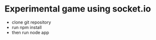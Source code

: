 Experimental game using socket.io
=================================

- clone git repository
- run npm install
- then run node app